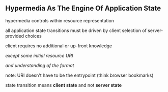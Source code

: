 ##  Hypermedia As The Engine Of Application State

<!-- .element: class="fragment" -->
hypermedia controls within resource representation

<!-- .element: class="fragment" -->
all application state transitions must be driven by client selection of server-provided choices

<!-- .element: class="fragment" -->
client requires no additional or up-front knowledge

<!-- .element: class="fragment"  style="color: green"-->
_except some initial resource URI_

<!-- .element: class="fragment" style="color: red" -->
_and understanding of the format_

note:
URI doesn't have to be the entrypoint (think browser bookmarks)

state transition means __client state__ and not __server state__